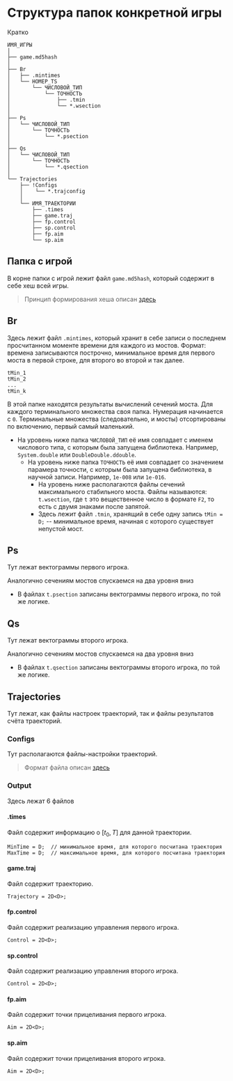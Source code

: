 # Структура папок конкретной игры

Кратко
```
ИМЯ_ИГРЫ
│
├── game.md5hash
│
├── Br
│   ├── .mintimes
│   └── НОМЕР_TS
│       └── ЧИСЛОВОЙ_ТИП
│           └── ТОЧНОСТЬ
│               ├── .tmin
│               └── *.wsection
│
├── Ps
│   └── ЧИСЛОВОЙ_ТИП
│       └── ТОЧНОСТЬ
│           └── *.psection
│
├── Qs
│   └── ЧИСЛОВОЙ_ТИП
│       └── ТОЧНОСТЬ
│           └── *.qsection
│
└── Trajectories
    ├── !Configs
    │    └── *.trajconfig
    │
    └── ИМЯ_ТРАЕКТОРИИ
        ├── .times
        ├── game.traj
        ├── fp.control
        ├── sp.control
        ├── fp.aim
        └── sp.aim

```

## Папка с игрой

В корне папки с игрой лежит файл `game.md5hash`, который содержит в себе хеш всей игры.

> Принцип формирования хеша описан [здесь]()

## Br
Здесь лежит файл `.mintimes`, который хранит в себе записи о последнем просчитанном моменте времени для каждого из мостов.
Формат: времена записываются построчно, минимальное время для первого моста в первой строке, для второго во второй и так далее.
```
tMin_1
tMin_2
...
tMin_k
```
В этой папке находятся результаты вычислений сечений моста. Для каждого терминального множества своя папка. Нумерация начинается с `0`. 
Терминальные множества (следовательно, и мосты) отсортированы по включению, первый самый маленький.

* На уровень ниже папка `ЧИСЛОВОЙ_ТИП` её имя совпадает с именем числового типа, с которым была запущена библиотека. Например, `System.double` или `DoubleDouble.ddouble`.
  * На уровень ниже папка `ТОЧНОСТЬ` её имя совпадает со значением парамера точности, с которым была запущена библиотека, в научной записи. Например, `1e-008` или `1e-016`.
    * На уровень ниже располагаются файлы сечений максимального стабильного моста. Файлы называются: `t.wsection`, где `t` это вещественное число в формате `F2`, то есть с двумя знаками после запятой. 
    * Здесь лежит файл `.tmin`, хранящий в себе одну запись `tMin = D;` -- минимальное время, начиная с которого существует непустой мост.

## Ps
Тут лежат вектограммы первого игрока.

Аналогично сечениям мостов спускаемся на два уровня вниз

* В файлах `t.psection` записаны вектограммы первого игрока, по той же логике.

## Qs
Тут лежат вектограммы второго игрока.

Аналогично сечениям мостов спускаемся на два уровня вниз

* В файлах `t.qsection` записаны вектограммы второго игрока, по той же логике.


## Trajectories
Тут лежат, как файлы настроек траекторий, так и файлы результатов счёта траекторий.

### Configs
Тут располагаются файлы-настройки траекторий.

> Формат файла описан [здесь](./IOFormat/TrajectoryConfig.md)

### Output
Здесь лежат 6 файлов

#### .times
Файл содержит информацию о $[t_0, T]$ для данной траектории.
```
MinTime = D;  // минимальное время, для которого посчитана траектория
MaxTime = D;  // максимальное время, для которого посчитана траектория
```

#### game.traj
Файл содержит траекторию.
```
Trajectory = 2D<D>;
```

#### fp.control
Файл содержит реализацию управления первого игрока.
```
Control = 2D<D>;
```

#### sp.control
Файл содержит реализацию управления второго игрока.
```
Control = 2D<D>;
```

#### fp.aim
Файл содержит точки прицеливания первого игрока.
```
Aim = 2D<D>;
```

#### sp.aim
Файл содержит точки прицеливания второго игрока.
```
Aim = 2D<D>;
```